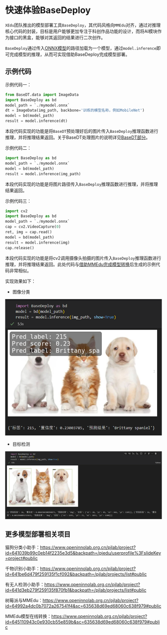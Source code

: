 # 快速体验BaseDeploy

`XEdu`团队推出的模型部署工具`BaseDeploy`，其代码风格向`MMEdu`对齐，通过对推理核心代码的封装，目标是用户能够更加专注于科创作品功能的设计，而将AI模块作为接口的黑盒，能够对其返回的结果进行二次创作。

`BaseDeploy`通过传入[ONNX模型](https://xedu.readthedocs.io/zh/master/mmedu/model_convert.html#id4)的路径加载为一个模型，通过`model.inference`即可完成模型的推理，从而可实现借助BaseDeploy完成模型部署。

## 示例代码

示例代码一：

```python
from BaseDT.data import ImageData
import BaseDeploy as bd
model_path = `./mymodel.onnx`
dt = ImageData(img_path, backbone='训练的模型名称，例如MobileNet')
model = bd(model_path)
result = model.inference(dt)
```

本段代码实现的功能是将`BaseDT`预处理好后的图片传入`BaseDeploy`推理函数进行推理，并将推理结果返回。关于BaseDT处理图片的说明详见[BaseDT部分](https://xedu.readthedocs.io/zh/master/basedt/quick_start.html#id12)。

示例代码二：

```python
import BaseDeploy as bd
model_path = `./mymodel.onnx`
model = bd(model_path)
result = model.inference(img_path)
```

本段代码实现的功能是将图片路径传入`BaseDeploy`推理函数进行推理，并将推理结果返回。

示例代码三：

```python
import cv2
import BaseDeploy as bd
model_path = `./mymodel.onnx`
cap = cv2.VideoCapture(0)
ret, img = cap.read()
model = bd(model_path)
result = model.inference(img)
cap.release()
```

本段代码实现的功能是将cv2调用摄像头拍摄的图片传入`BaseDeploy`推理函数进行推理，并将推理结果返回。此处代码与[借助MMEdu完成模型转换](https://xedu.readthedocs.io/zh/master/mmedu/model_convert.html#mmedu)后生成的示例代码非常相似。

实现效果如下：


- 图像分类

![image](../images/basedeploy/基本功能推理_图像分类.png)



- 目标检测

![image](../images/basedeploy/基本功能推理_目标检测.png)

## 更多模型部署相关项目

猫狗分类小助手：https://www.openinnolab.org.cn/pjlab/project?id=641039b99c0eb14f2235e3d5&backpath=/pjedu/userprofile%3FslideKey=project#public

千物识别小助手：https://www.openinnolab.org.cn/pjlab/project?id=641be6d479f259135f1cf092&backpath=/pjlab/projects/list#public

有无人检测小助手：https://www.openinnolab.org.cn/pjlab/project?id=641d3eb279f259135f870fb1&backpath=/pjlab/projects/list#public

树莓派与MMEdu：https://www.openinnolab.org.cn/pjlab/project?id=64992a4dc0b7072a267541f4&sc=635638d69ed68060c638f979#public

MMEdu模型在线转换：https://www.openinnolab.org.cn/pjlab/project?id=645110943c0e930cb55e859b&sc=635638d69ed68060c638f979#public